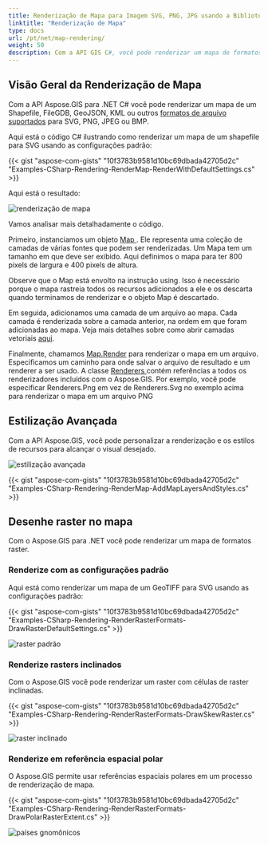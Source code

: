 ```yaml
---
title: Renderização de Mapa para Imagem SVG, PNG, JPG usando a Biblioteca GIS C#
linktitle: "Renderização de Mapa"
type: docs
url: /pt/net/map-rendering/
weight: 50
description: Com a API GIS C#, você pode renderizar um mapa de formatos Shapefile, FileGDB, GeoJSON, KML, realizar estilizações avançadas e desenhar mapas de formatos raster.
---
```


## **Visão Geral da Renderização de Mapa**
Com a API Aspose.GIS para .NET C# você pode renderizar um mapa de um Shapefile, FileGDB, GeoJSON, KML ou outros [formatos de arquivo suportados](/gis/net/supported-file-formats/) para SVG, PNG, JPEG ou BMP.

Aqui está o código C# ilustrando como renderizar um mapa de um shapefile para SVG usando as configurações padrão:



{{< gist "aspose-com-gists" "10f3783b9581d10bc69dbada42705d2c" "Examples-CSharp-Rendering-RenderMap-RenderWithDefaultSettings.cs" >}}



Aqui está o resultado:



![renderização de mapa](map_rendering.png)

Vamos analisar mais detalhadamente o código.

Primeiro, instanciamos um objeto [Map ](https://reference.aspose.com/gis/net/aspose.gis.rendering/map). Ele representa uma coleção de camadas de várias fontes que podem ser renderizadas. Um Mapa tem um tamanho em que deve ser exibido. Aqui definimos o mapa para ter 800 pixels de largura e 400 pixels de altura.

Observe que o Map está envolto na instrução using. Isso é necessário porque o mapa rastreia todos os recursos adicionados a ele e os descarta quando terminamos de renderizar e o objeto Map é descartado.

Em seguida, adicionamos uma camada de um arquivo ao mapa. Cada camada é renderizada sobre a camada anterior, na ordem em que foram adicionadas ao mapa. Veja mais detalhes sobre como abrir camadas vetoriais [aqui](/gis/net/working-with-vector-layers/).

Finalmente, chamamos [Map.Render](https://reference.aspose.com/gis/net/aspose.gis.rendering.map/render/methods/1) para renderizar o mapa em um arquivo. Especificamos um caminho para onde salvar o arquivo de resultado e um renderer a ser usado. A classe [Renderers ](https://reference.aspose.com/gis/net/aspose.gis.rendering/renderers) contém referências a todos os renderizadores incluídos com o Aspose.GIS. Por exemplo, você pode especificar Renderers.Png em vez de Renderers.Svg no exemplo acima para renderizar o mapa em um arquivo PNG

## **Estilização Avançada**
Com a API Aspose.GIS, você pode personalizar a renderização e os estilos de recursos para alcançar o visual desejado. 

![estilização avançada](advanced_styling.png)

{{< gist "aspose-com-gists" "10f3783b9581d10bc69dbada42705d2c" "Examples-CSharp-Rendering-RenderMap-AddMapLayersAndStyles.cs" >}}
## **Desenhe raster no mapa**
Com o Aspose.GIS para .NET você pode renderizar um mapa de formatos raster.
### **Renderize com as configurações padrão**
Aqui está como renderizar um mapa de um GeoTIFF para SVG usando as configurações padrão:

{{< gist "aspose-com-gists" "10f3783b9581d10bc69dbada42705d2c" "Examples-CSharp-Rendering-RenderRasterFormats-DrawRasterDefaultSettings.cs" >}}

![raster padrão](default_raster.png)
### **Renderize rasters inclinados**
Com o Aspose.GIS você pode renderizar um raster com células de raster inclinadas.

{{< gist "aspose-com-gists" "10f3783b9581d10bc69dbada42705d2c" "Examples-CSharp-Rendering-RenderRasterFormats-DrawSkewRaster.cs" >}}

![raster inclinado](skew_raster.png)
### **Renderize em referência espacial polar**
O Aspose.GIS permite usar referências espaciais polares em um processo de renderização de mapa.

{{< gist "aspose-com-gists" "10f3783b9581d10bc69dbada42705d2c" "Examples-CSharp-Rendering-RenderRasterFormats-DrawPolarRasterExtent.cs" >}}

![países gnomônicos](gnomonic_countries.png)
